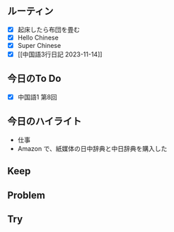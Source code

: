 ## ルーティン
- [x] 起床したら布団を畳む
- [x] Hello Chinese
- [x] Super Chinese
- [x] [[中国語3行日記 2023-11-14]]
## 今日のTo Do
- [x] 中国語1 第8回
## 今日のハイライト
- 仕事
- Amazon で、紙媒体の日中辞典と中日辞典を購入した
## Keep
## Problem
## Try
